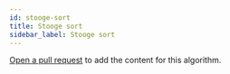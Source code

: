 ```yaml
---
id: stooge-sort
title: Stooge sort
sidebar_label: Stooge sort
---
```


[Open a pull request](https://github.com/AllAlgorithms/algorithms/tree/master/docs/stooge-sort.md) to add the content for this algorithm.